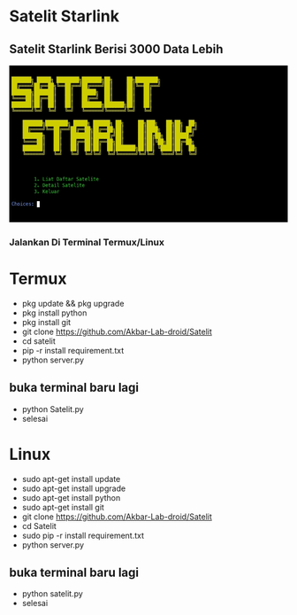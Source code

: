# Satelit Starlink 
## Satelit Starlink Berisi 3000 Data Lebih 
![Deskripsi Gambar](logo.jpg)
### Jalankan Di Terminal Termux/Linux
# Termux
+ pkg update && pkg upgrade
+ pkg install python
+ pkg install git
+ git clone https://github.com/Akbar-Lab-droid/Satelit
+ cd satelit 
+ pip -r install requirement.txt
+ python server.py
## buka terminal baru lagi
+ python Satelit.py
+ selesai

# Linux
+ sudo apt-get install update
+ sudo apt-get install upgrade
+ sudo apt-get install python
+ sudo apt-get install git
+ git clone https://github.com/Akbar-Lab-droid/Satelit
+ cd Satelit
+ sudo pip -r install requirement.txt
+ python server.py
## buka terminal baru lagi
+ python satelit.py
+ selesai 
